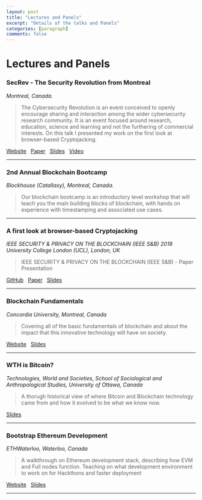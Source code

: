 ```yaml
---
layout: post
title: "Lectures and Panels"
excerpt: "Details of the talks and Panels"
categories: [paragraph]
comments: false
---
```

Lectures and Panels
===================

### SecRev - The Security Revolution from Montreal

_Montreal, Canada._  


> The Cybersecurity Revolution is an event conceived to openly encourage sharing and interaction among the wider cybersecurity research community. It is an event focused around research, education, science and learning and not the furthering of commercial interests. On this talk I presented my work on the first look at browser-based Cryptojacking.

[Website](https://secrev.dfir.science/ )   [Paper](https://arxiv.org/abs/1803.02887 )   [Slides](https://github.com/shayanb/cryptojacking-first-paper/blob/master/Presentation/Cryptojacking_IEEESB2018.pdf )   [Video](https://youtu.be/R7sUoOV8TAg )    

* * *

### 2nd Annual Blockchain Bootcamp

_Blockhouse (Catallaxy), Montreal, Canada._  


> Our blockchain bootcamp is an introductory level workshop that will teach you the main building blocks of blockchain, with hands on experience with timestamping and associated use cases.



* * *

### A first look at browser-based Cryptojacking

_IEEE SECURITY & PRIVACY ON THE BLOCKCHAIN (IEEE S&B) 2018 University College London (UCL), London, UK_  


> IEEE SECURITY & PRIVACY ON THE BLOCKCHAIN (IEEE S&B) - Paper Presentation

[GitHub](https://github.com/shayanb/cryptojacking-first-paper )   [Paper](https://arxiv.org/abs/1803.02887 )   [Slides](https://github.com/shayanb/cryptojacking-first-paper/blob/master/Presentation/Cryptojacking_IEEESB2018.pdf )    

* * *

### Blockchain Fundamentals

_Concordia University, Montreal, Canada_  


> Covering all of the basic fundamentals of blockchain and about the impact that this innovative technology will have on society.

[Website](http://www.concordia.ca/cuevents/main/2018/02/10/lecture-blockchain-fundamentals.html )   [Slides](https://www.icloud.com/keynote/0uzKpKrRRJ0HlBg7Sx_GZPA0w#Concordia_feb102018_fundamentals_of_blockchain )    

* * *

### WTH is Bitcoin?

_Technologies, World and Societies, School of Sociological and Anthropological Studies, University of Ottawa, Canada_  


> A thorugh historical view of where Bitcoin and Blockchain technology came from and how it evolved to be what we know now.

[Slides](https://goo.gl/6bcbgR )    

* * *

### Bootstrap Ethereum Development

_ETHWaterloo, Waterloo, Canada_  


> A walkthrough on Ethereum development stack, describing how EVM and Full nodes function. Teaching on what development environment to work on for Hackthons and faster deployment

[Website](https://ethwaterloo.com/ )   [Slides](https://docs.google.com/presentation/d/1jSuV5QYuflugM38ibvZjFW94ipj0FbF-VkIHWBNgRm8/edit#slide=id.g35f391192_00 )    

* * *
